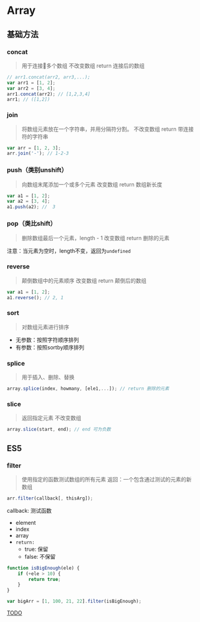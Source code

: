 # Array
## 基础方法
### concat
> 用于连接多个数组
不改变数组
return 连接后的数组
```js
// arr1.concat(arr2, arr3,...);
var arr1 = [1, 2];
var arr2 = [3, 4];
arr1.concat(arr2); // [1,2,3,4]
arr1; // ([1,2])
```

### join
> 将数组元素放在一个字符串，并用分隔符分割。
不改变数组
return 带连接符的字符串
```js
var arr = [1, 2, 3];
arr.join('-'); // 1-2-3
```

### push（类别unshift）
> 向数组末尾添加一个或多个元素
改变数组
return 数组新长度
```js
var a1 = [1, 2];
var a2 = [3, 4];
a1.push(a2); //  3
```

### pop（类比shift）
> 删除数组最后一个元素，length - 1
改变数组
return 删除的元素

注意：当元素为空时，length不变，返回为`undefined`

### reverse
> 颠倒数组中的元素顺序
改变数组
return 颠倒后的数组

```js
var a1 = [1, 2];
a1.reverse(); // 2, 1
```

### sort
> 对数组元素进行排序
- 无参数：按照字符顺序排列
- 有参数：按照sortby顺序排列

### splice
> 用于插入、删除、替换
```js
array.splice(index, howmany, [ele1,...]); // return 删除的元素
```

### slice
> 返回指定元素
不改变数组
```js
array.slice(start, end); // end 可为负数
```

## ES5
### filter
> 使用指定的函数测试数组的所有元素
返回：一个包含通过测试的元素的新数组

```js
arr.filter(callback[, thisArg]);
```
callback: 测试函数
- element
- index
- array
- `return:`
    + true: 保留
    + false: 不保留
```js
function isBigEnough(ele) {
    if (+ele > 10) {
        return true;
    }
}

var bigArr = [1, 100, 21, 22].filter(isBigEnough);
```
[TODO](https://developer.mozilla.org/zh-CN/docs/Web/JavaScript/Reference/Global_Objects/Array/filter)
